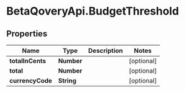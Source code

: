 # BetaQoveryApi.BudgetThreshold

## Properties

Name | Type | Description | Notes
------------ | ------------- | ------------- | -------------
**totalInCents** | **Number** |  | [optional] 
**total** | **Number** |  | [optional] 
**currencyCode** | **String** |  | [optional] 


